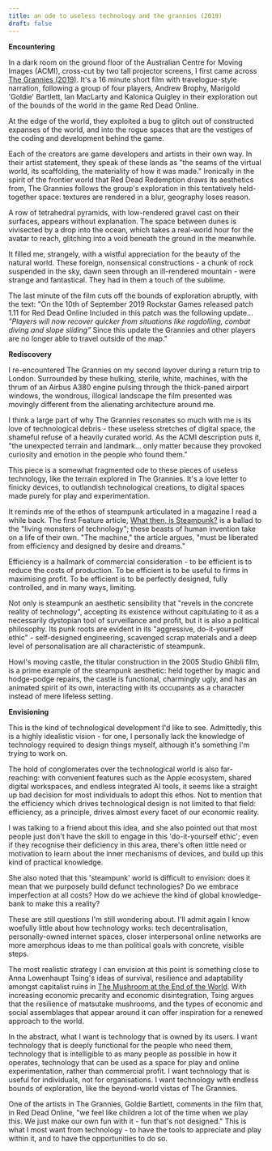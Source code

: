 ```yaml
---
title: an ode to useless technology and the grannies (2019)
draft: false
---
```

**Encountering**

In a dark room on the ground floor of the Australian Centre for Moving Images (ACMI), cross-cut by two tall projector screens, I first came across [The Grannies (2019)](https://youtu.be/FM9CqgIve_o?si=-2Nnk56bdyhL2XCO). It's a 16 minute short film with travelogue-style narration, following a group of four players, Andrew Brophy, Marigold 'Goldie' Bartlett, Ian MacLarty and Kalonica Quigley in their exploration out of the bounds of the world in the game Red Dead Online. 

At the edge of the world, they exploited a bug to glitch out of constructed expanses of the world, and into the rogue spaces that are the vestiges of the coding and development behind the game. 

Each of the creators are game developers and artists in their own way. In their artist statement, they speak of these lands as "the seams of the virtual world, its scaffolding, the materiality of how it was made." Ironically in the spirit of the frontier world that Red Dead Redemption draws its aesthetics from, The Grannies follows the group's exploration in this tentatively held-together space: textures are rendered in a blur, geography loses reason. 

A row of tetrahedral pyramids, with low-rendered gravel cast on their surfaces, appears without explanation. The space between dunes is vivisected by a drop into the ocean, which takes a real-world hour for the avatar to reach, glitching into a void beneath the ground in the meanwhile. 

It filled me, strangely, with a wistful appreciation for the beauty of the natural world. These foreign, nonsensical constructions - a chunk of rock suspended in the sky, dawn seen through an ill-rendered mountain - were strange and fantastical. They had in them a touch of the sublime. 

The last minute of the film cuts off the bounds of exploration abruptly, with the text: 
"On the 10th of September 2019 Rockstar Games released patch 1.11 for Red Dead Online
Included in this patch was the following update...
*"Players will now recover quicker from situations like ragdolling, combat diving and slope sliding"*
Since this update the Grannies and other players are no longer able to travel outside of the map."

**Rediscovery**

I re-encountered The Grannies on my second layover during a return trip to London. Surrounded by these hulking, sterile, white, machines, with the thrum of an Airbus A380 engine pulsing through the thick-paned airport windows, the wondrous, illogical landscape the film presented was movingly different from the alienating architecture around me. 

I think a large part of why The Grannies resonates so much with me is its love of technological debris - these useless stretches of digital space, the shameful refuse of a heavily curated world. As the ACMI description puts it, "the unexpected terrain and landmark... only matter because they provoked curiosity and emotion in the people who found them." 

This piece is a somewhat fragmented ode to these pieces of useless technology, like the terrain explored in The Grannies. It's a love letter to finicky devices, to outlandish technological creations, to digital spaces made purely for play and experimentation. 

It reminds me of the ethos of steampunk articulated in a magazine I read a while back. The first Feature article, [What then, is Steampunk?](https://www.abebooks.co.uk/9780983497158/Steampunk-Magazine-First-Years-Issues-098349715X/plp) is a ballad to the "living monsters of technology"; these beasts of human invention take on a life of their own. "The machine," the article argues, "must be liberated from efficiency and designed by desire and dreams." 

Efficiency is a hallmark of commercial consideration - to be efficient is to reduce the costs of production. To be efficient is to be useful to firms in maximising profit. To be efficient is to be perfectly designed, fully controlled, and in many ways, limiting. 

Not only is steampunk an aesthetic sensibility that "revels in the concrete reality of technology", accepting its existence without capitulating to it as a necessarily dystopian tool of surveillance and profit, but it is also a political philosophy. Its punk roots are evident in its "aggressive, do-it-yourself ethic" - self-designed engineering, scavenged scrap materials and a deep level of personalisation are all characteristic of steampunk. 

Howl's moving castle, the titular construction in the 2005 Studio Ghibli film, is a prime example of the steampunk aesthetic: held together by magic and hodge-podge repairs, the castle is functional, charmingly ugly, and has an animated spirit of its own, interacting with its occupants as a character instead of mere lifeless setting. 

**Envisioning**

This is the kind of technological development I'd like to see. Admittedly, this is a highly idealistic vision - for one, I personally lack the knowledge of technology required to design things myself, although it's something I'm trying to work on. 

The hold of conglomerates over the technological world is also far-reaching: with convenient features such as the Apple ecosystem, shared digital workspaces, and endless integrated AI tools, it seems like a straight up bad decision for most individuals to adopt this ethos. Not to mention that the efficiency which drives technological design is not limited to that field: efficiency, as a principle, drives almost every facet of our economic reality. 

I was talking to a friend about this idea, and she also pointed out that most people just don't have the skill to engage in this 'do-it-yourself ethic'; even if they recognise their deficiency in this area, there's often little need or motivation to learn about the inner mechanisms of devices, and build up this kind of practical knowledge. 

She also noted that this 'steampunk' world is difficult to envision: does it mean that we purposely build defunct technologies? Do we embrace imperfection at all costs? How do we achieve the kind of global knowledge-bank to make this a reality?

These are still questions I'm still wondering about. I'll admit again I know woefully little about how technology works: tech decentralisation, personally-owned internet spaces, closer interpersonal online networks are more amorphous ideas to me than political goals with concrete, visible steps. 

The most realistic strategy I can envision at this point is something close to Anna Lowenhaupt Tsing's ideas of survival, resilience and adaptability amongst capitalist ruins in [The Mushroom at the End of the World](https://en.wikipedia.org/wiki/The_Mushroom_at_the_End_of_the_World). With increasing economic precarity and economic disintegration, Tsing argues that the resilience of matsutake mushrooms, and the types of economic and social assemblages that appear around it can offer inspiration for a renewed approach to the world. 

In the abstract, what I want is technology that is owned by its users. I want technology that is deeply functional for the people who need them, technology that is intelligible to as many people as possible in how it operates, technology that can be used as a space for play and online experimentation, rather than commercial profit. I want technology that is useful for individuals, not for organisations. I want technology with endless bounds of exploration, like the beyond-world vistas of The Grannies. 

One of the artists in The Grannies, Goldie Bartlett, comments in the film that, in Red Dead Online, "we feel like children a lot of the time when we play this. We just make our own fun with it - fun that's not designed." This is what I most want from technology - to have the tools to appreciate and play within it, and to have the opportunities to do so. 